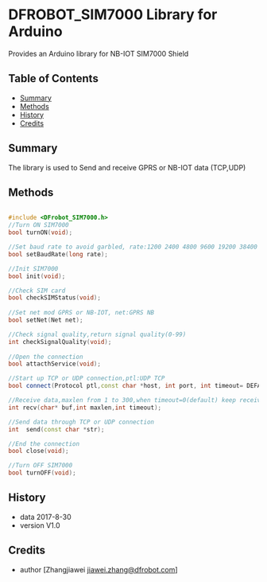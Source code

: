 # DFROBOT_SIM7000 Library for Arduino
Provides an Arduino library for NB-IOT SIM7000 Shield
## Table of Contents

* [Summary](#summary)
* [Methods](#methods)
* [History](#history)
* [Credits](#credits)
<snippet>
<content>

## Summary
The library is used to Send and receive GPRS or NB-IOT data (TCP,UDP)

## Methods

```C++

#include <DFrobot_SIM7000.h>
//Turn ON SIM7000
bool turnON(void);

//Set baud rate to avoid garbled, rate:1200 2400 4800 9600 19200 38400
bool setBaudRate(long rate);

//Init SIM7000
bool init(void);

//Check SIM card
bool checkSIMStatus(void);
    
//Set net mod GPRS or NB-IOT, net:GPRS NB
bool setNet(Net net);

//Check signal quality,return signal quality(0-99)
int checkSignalQuality(void);
   
//Open the connection
bool attacthService(void);

//Start up TCP or UDP connection,ptl:UDP TCP
bool connect(Protocol ptl,const char *host, int port, int timeout= DEFAULT_TIMEOUT, int chartimeout = DEFAULT_INTERCHAR_TIMEOUT);

//Receive data,maxlen from 1 to 300,when timeout=0(default) keep receiving state,return the actual number of received
int recv(char* buf,int maxlen,int timeout);

//Send data through TCP or UDP connection
int  send(const char *str);

//End the connection
bool close(void);

//Turn OFF SIM7000
bool turnOFF(void);

```

## History

- data 2017-8-30
- version V1.0

## Credits

- author [Zhangjiawei  <jiawei.zhang@dfrobot.com>]
